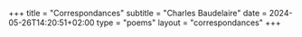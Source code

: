 +++
title = "Correspondances"
subtitle = "Charles Baudelaire"
date = 2024-05-26T14:20:51+02:00
type = "poems"
layout = "correspondances"
+++
